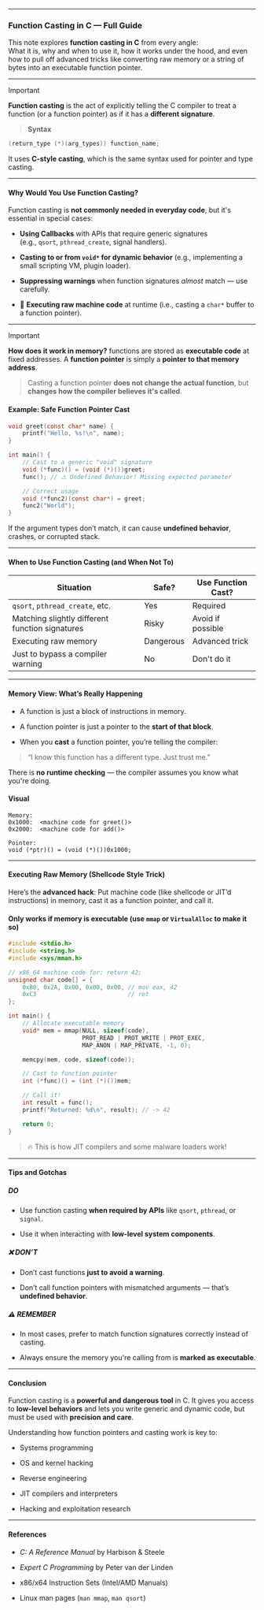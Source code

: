 
---

### Function Casting in C — Full Guide

This note explores **function casting in C** from every angle:  
What it is, why and when to use it, how it works under the hood, and even how to pull off advanced tricks like converting raw memory or a string of bytes into an executable function pointer.

---

> [!Important]
> **Function casting** is the act of explicitly telling the C compiler to treat a function (or a function pointer) as if it has a **different signature**.

> **Syntax**
```c
(return_type (*)(arg_types)) function_name;
````

It uses **C-style casting**, which is the same syntax used for pointer and type casting.

---

#### Why Would You Use Function Casting?

Function casting is **not commonly needed in everyday code**, but it's essential in special cases:

* **Using Callbacks** with APIs that require generic signatures  
   (e.g., `qsort`, `pthread_create`, signal handlers).

* **Casting to or from `void*` for dynamic behavior** (e.g., implementing a small scripting VM, plugin loader).

* **Suppressing warnings** when function signatures _almost_ match — use carefully.

* 🧪 **Executing raw machine code** at runtime (i.e., casting a `char*` buffer to a function pointer).


---

> [!important]
   **How does it work in memory?**  functions are stored as **executable code** at fixed addresses. A **function pointer** is simply a **pointer to that memory address**.
>
>Casting a function pointer **does not change the actual function**, but **changes how the compiler believes it's called**.

#### Example: Safe Function Pointer Cast

```c
void greet(const char* name) {
    printf("Hello, %s!\n", name);
}

int main() {
    // Cast to a generic "void" signature
    void (*func)() = (void (*)())greet;
    func(); // ⚠️ Undefined Behavior! Missing expected parameter

    // Correct usage
    void (*func2)(const char*) = greet;
    func2("World");
}
```

If the argument types don’t match, it can cause **undefined behavior**, crashes, or corrupted stack.

---

#### When to Use Function Casting (and When Not To)

| Situation                                       | Safe?     | Use Function Cast? |
| ----------------------------------------------- | --------- | ------------------ |
| `qsort`, `pthread_create`, etc.                 | Yes       | Required           |
| Matching slightly different function signatures | Risky     | Avoid if possible  |
| Executing raw memory                            | Dangerous | Advanced trick     |
| Just to bypass a compiler warning               | No        | Don't do it        |

---

#### Memory View: What’s Really Happening

- A function is just a block of instructions in memory.

- A function pointer is just a pointer to the **start of that block**.

- When you **cast** a function pointer, you’re telling the compiler:

> “I know this function has a different type. Just trust me.”


There is **no runtime checking** — the compiler assumes you know what you're doing.

#### Visual

```
Memory:
0x1000:  <machine code for greet()>
0x2000:  <machine code for add()>

Pointer:
void (*ptr)() = (void (*)())0x1000;
```

---

#### Executing Raw Memory (Shellcode Style Trick)

Here’s the **advanced hack**: Put machine code (like shellcode or JIT’d instructions) in memory, cast it as a function pointer, and call it.

#### Only works if memory is executable (use `mmap` or `VirtualAlloc` to make it so)

```c
#include <stdio.h>
#include <string.h>
#include <sys/mman.h>

// x86_64 machine code for: return 42;
unsigned char code[] = {
    0xB8, 0x2A, 0x00, 0x00, 0x00, // mov eax, 42
    0xC3                          // ret
};

int main() {
    // Allocate executable memory
    void* mem = mmap(NULL, sizeof(code),
                     PROT_READ | PROT_WRITE | PROT_EXEC,
                     MAP_ANON | MAP_PRIVATE, -1, 0);

    memcpy(mem, code, sizeof(code));

    // Cast to function pointer
    int (*func)() = (int (*)())mem;

    // Call it!
    int result = func();
    printf("Returned: %d\n", result); // -> 42

    return 0;
}
```

> 🔥 This is how JIT compilers and some malware loaders work!

---

#### Tips and Gotchas

##### DO

- Use function casting **when required by APIs** like `qsort`, `pthread`, or `signal`.

- Use it when interacting with **low-level system components**.

##### ❌ DON’T

- Don’t cast functions **just to avoid a warning**.

- Don’t call function pointers with mismatched arguments — that’s **undefined behavior**.

##### ⚠️ REMEMBER

- In most cases, prefer to match function signatures correctly instead of casting.

- Always ensure the memory you're calling from is **marked as executable**.


---

#### Conclusion

Function casting is a **powerful and dangerous tool** in C. It gives you access to **low-level behaviors** and lets you write generic and dynamic code, but must be used with **precision and care**.

Understanding how function pointers and casting work is key to:

- Systems programming

- OS and kernel hacking

- Reverse engineering

- JIT compilers and interpreters

- Hacking and exploitation research

---

#### References

- _C: A Reference Manual_ by Harbison & Steele

- _Expert C Programming_ by Peter van der Linden

- x86/x64 Instruction Sets (Intel/AMD Manuals)

- Linux man pages (`man mmap`, `man qsort`)
